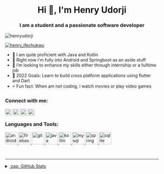 <h1 align="center">Hi 👋, I'm Henry Udorji</h1>
<h3 align="center">I am a student and a passionate software developer</h3>


<p align="left"> <img src="https://komarev.com/ghpvc/?username=henryudorji&label=Profile%20views&color=0e75b6&style=flat" alt="henryudorji" /> </p>

<p align="left"> <a href="https://twitter.com/henry_ifechukwu" target="blank"><img src="https://img.shields.io/twitter/follow/henry_ifechukwu?logo=twitter&style=for-the-badge" alt="henry_ifechukwu" /></a> </p>


- 🌱 I am quite proficient with Java and Kotlin
- 🔭 Right now i'm fully into Android and Springboot as an aside stuff
- 👯 I’m looking to enhance my skills either through internship or a fulltime job
- 🥅 2022 Goals: Learn to build cross platform applications using flutter and Dart
- ⚡ Fun fact: When am not coding, i watch movies or play video games


### Connect with me:

[<img align="left" alt="henry | Twitter" width="22px" src="https://cdn.jsdelivr.net/npm/simple-icons@v3/icons/twitter.svg" />][twitter]
[<img align="left" alt="henry | LinkedIn" width="22px" src="https://cdn.jsdelivr.net/npm/simple-icons@v3/icons/linkedin.svg" />][linkedin]
[<img align="left" alt="henry | Facebook" width="22px" src="https://cdn.jsdelivr.net/npm/simple-icons@v3/icons/facebook.svg" />][facebook]
[<img align="left" alt="henry | Medium" width="22px" src="https://cdn.jsdelivr.net/npm/simple-icons@3.0.1/icons/medium.svg" />][medium]


<br />

<h3 align="left">Languages and Tools:</h3>
<p align="left"> <a href="https://developer.android.com" target="_blank"> <img src="https://cdn.jsdelivr.net/gh/devicons/devicon/icons/android/android-original.svg"
           alt="android" width="40" height="40"/> </a> <a href="https://firebase.google.com/" target="_blank"> <img src="https://www.vectorlogo.zone/logos/firebase/firebase-icon.svg" alt="firebase" width="40" height="40"/> </a> <a href="https://git-scm.com/" target="_blank"> <img src="https://www.vectorlogo.zone/logos/git-scm/git-scm-icon.svg" alt="git" width="40" height="40"/> </a> </a> <a href="https://www.java.com" target="_blank"> 
            <img src="https://cdn.jsdelivr.net/gh/devicons/devicon/icons/java/java-original.svg" alt="java" width="40" height="40"/> </a> <a href="https://www.kotlin.com" target="_blank"> <img src="https://cdn.jsdelivr.net/gh/devicons/devicon/icons/kotlin/kotlin-original.svg"
           alt="kotlin" width="40" height="40"/> </a> <a href="https://www.mysql.com/" target="_blank"> 
            <img src="https://cdn.jsdelivr.net/gh/devicons/devicon/icons/mysql/mysql-original-wordmark.svg" alt="mysql" width="40" height="40"/> </a> <a href="https://spring.io/" target="_blank"> 
            <img src="https://cdn.jsdelivr.net/gh/devicons/devicon/icons/spring/spring-original.svg" alt="spring" width="40" height="40"/> </a> <a href="https://www.sqlite.org/" target="_blank"> <img src="https://www.vectorlogo.zone/logos/sqlite/sqlite-icon.svg" alt="sqlite" width="40" height="40"/> </p>

<br />

---
<details>
  <summary>:zap: GitHub Stats</summary>

  <img align="left" alt="Henry's GitHub Stats" src="https://github-readme-stats-phi-six.vercel.app/api?username=HenryUdorji&show_icons=true&hide_border=true&count_private=true" />

</details>


[twitter]: https://twitter.com/henry_ifechukwu
[facebook]: https://facebook.com/profile.php?id=100009044980477
[linkedin]: https://linkedin.com/in/henry-udorji-98204a1b1
[medium]: https://medium.com/@henryudorji

